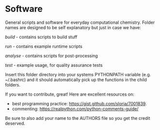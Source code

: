 # Software

General scripts and software for everyday computational chemistry. Folder names are designed to be self explanatory but just in case we have:

*build* - contains scripts to build stuff

*run* - contains example runtime scripts

*analyse* - contains scripts for post-processing

*test* - example usage, for quality assurance tests

Insert this folder directory into your systems PYTHONPATH variable (e.g. ~/.bashrc) and it should automatically pick up the functions in the child folders.
 
If you want to contribute, great! Here are excellent resources on:
- best programming practice: https://gist.github.com/sloria/7001839.
- commenting: https://realpython.com/python-comments-guide/

Be sure to also add your name to the AUTHORS file so you get the credit deserved.
